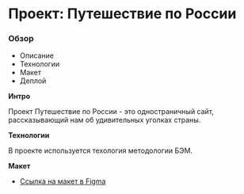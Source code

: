 # Проект: Путешествие по России

### Обзор
* Описание
* Технологии
* Макет
* Деплой

**Интро**

Проект Путешествие по России - это одностраничный сайт, рассказывающий нам об удивительных уголках страны.

**Технологии**

В проекте используется техология методологии БЭМ.

**Макет**

* [Ссылка на макет в Figma](https://www.figma.com/file/5S2WSbEFL6awjVWJ0NWL8Q/Sprint-3_-Russia-_-desktop-mobile?node-id=28503%3A0)

